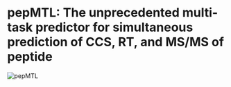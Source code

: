 # pepMTL: The unprecedented multi-task predictor for simultaneous prediction of CCS, RT, and MS/MS of peptide

![pepMTL](https://github.com/GuoLab-YunLi/pepMTL/assets/156044382/d36f38c7-7784-4dbf-b9a4-3874c673a922)












